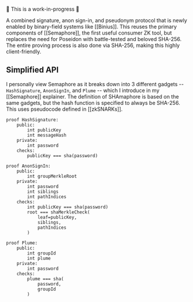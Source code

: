 🚧 This is a work-in-progress 🚧

A combined signature, anon sign-in, and pseudonym protocol that is newly enabled by binary-field systems like [[Binius]]. This reuses the primary components of [[Semaphore]], the first useful consumer ZK tool, but replaces the need for Poseidon with battle-tested and beloved SHA-256. The entire proving process is also done via SHA-256, making this highly client-friendly.

## Simplified API

I personally view Semaphore as it breaks down into 3 different gadgets -- `HashSignature`, `AnonSignIn`, and `Plume` -- which I introduce in my [[Semaphore]] explainer. The definition of SHAmaphore is based on the same gadgets, but the hash function is specified to always be SHA-256. This uses pseudocode defined in [[zkSNARKs]].

```
proof HashSignature:
	public:
		int publicKey
		int messageHash
	private:
		int password
	checks:
		publicKey === sha(password)
```

```
proof AnonSignIn:
	public:
		int groupMerkleRoot
	private:
		int password
		int siblings
		int pathIndices
	checks:
		int publicKey === sha(password)
		root === shaMerkleCheck(
			leaf=publicKey,
			siblings,
			pathIndices
		)
```

```
proof Plume:
	public:
		int groupId
		int plume
	private:
		int password
	checks:
		plume === sha(
			password,
			groupId
		)
```

